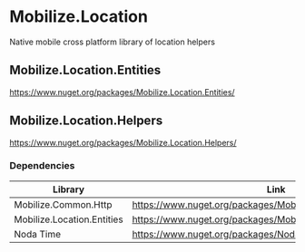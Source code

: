 # Mobilize.Location
Native mobile cross platform library of location helpers

## Mobilize.Location.Entities
https://www.nuget.org/packages/Mobilize.Location.Entities/

## Mobilize.Location.Helpers
https://www.nuget.org/packages/Mobilize.Location.Helpers/

### Dependencies

| Library    | Link          |
|-------------|---------------|
| Mobilize.Common.Http | https://www.nuget.org/packages/Mobilize.Common.Http/1.0.0.6 |
| Mobilize.Location.Entities | https://www.nuget.org/packages/Mobilize.Location.Entities/1.0.0.2 |
| Noda Time      | https://www.nuget.org/packages/NodaTime/1.3.2 |
